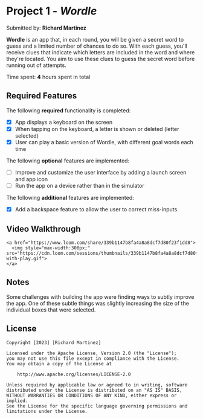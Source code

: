 # Project 1 - *Wordle*

Submitted by: **Richard Martinez**

**Wordle** is an app that, in each round, you will be given a secret word to guess and a limited number of chances to do so. With each guess, you'll receive clues that indicate which letters are included in the word and where they're located. You aim to use these clues to guess the secret word before running out of attempts.

Time spent: **4** hours spent in total

## Required Features

The following **required** functionality is completed:

- [x] App displays a keyboard on the screen
- [x] When tapping on the keyboard, a letter is shown or deleted (letter selected)
- [x] User can play a basic version of Wordle, with different goal words each time

The following **optional** features are implemented:

- [ ] Improve and customize the user interface by adding a launch screen and app icon
- [ ] Run the app on a device rather than in the simulator

The following **additional** features are implemented:

- [x] Add a backspace feature to allow the user to correct miss-inputs

## Video Walkthrough
    <a href="https://www.loom.com/share/339b1147b8fa4a8a8dcf7d80f23f1dd8">
      <img style="max-width:300px;" src="https://cdn.loom.com/sessions/thumbnails/339b1147b8fa4a8a8dcf7d80f23f1dd8-with-play.gif">
    </a>


## Notes

Some challenges with building the app were finding ways to subtly improve the app. One of these subtle things was slightly increasing the size of the individual boxes that were selected.

## License

    Copyright [2023] [Richard Martinez]

    Licensed under the Apache License, Version 2.0 (the "License");
    you may not use this file except in compliance with the License.
    You may obtain a copy of the License at

        http://www.apache.org/licenses/LICENSE-2.0

    Unless required by applicable law or agreed to in writing, software
    distributed under the License is distributed on an "AS IS" BASIS,
    WITHOUT WARRANTIES OR CONDITIONS OF ANY KIND, either express or implied.
    See the License for the specific language governing permissions and
    limitations under the License.
